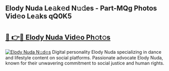 ## Elody Nuda Le𝚊k𝚎d N𝚞𝚍es - Part-MQg Photos Vid𝚎o Le𝚊ks qQ0K5

# <h2><a href="http://fbdbf7l.evod.top/?m=Elody+Nuda">🔗 👉🔴 Elody Nuda Vid𝚎o Ph𝚘t𝚘s</a></h2>

[![Elody Nuda N𝚞d𝚎s](https://i.imgur.com/8V9OHl7.gif)](http://fbdbf7l.evod.top/?m=Elody+Nuda)
Digital personality Elody Nuda specializing in dance and lifestyle content on social platforms. Passionate advocate Elody Nuda, known for their unwavering commitment to social justice and human rights. 
